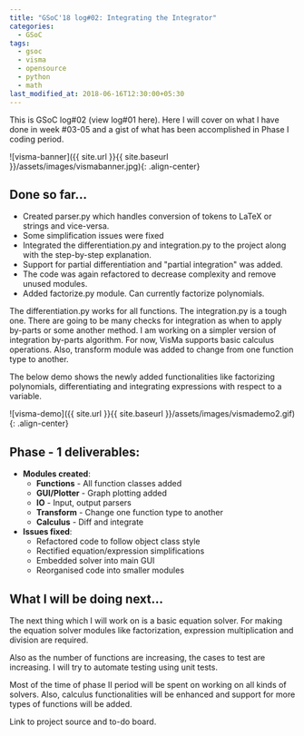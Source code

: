 ```yaml
---
title: "GSoC'18 log#02: Integrating the Integrator"
categories:
  - GSoC
tags:
  - gsoc
  - visma
  - opensource
  - python
  - math
last_modified_at: 2018-06-16T12:30:00+05:30
---
```



This is GSoC log#02 (view log#01 here). Here I will cover on what I have done in week #03-05 and a gist of what has been accomplished in Phase I coding period.

![visma-banner]({{ site.url }}{{ site.baseurl }}/assets/images/vismabanner.jpg){: .align-center}

## Done so far...

- Created parser.py which handles conversion of tokens to LaTeX or strings and vice-versa.
- Some simplification issues were fixed
- Integrated the differentiation.py and integration.py to the project along with the step-by-step explanation.
- Support for partial differentiation and "partial integration" was added.
- The code was again refactored to decrease complexity and remove unused modules.
- Added factorize.py module. Can currently factorize polynomials.

The differentiation.py works for all functions. The integration.py is a tough one. There are going to be many checks for integration as when to apply by-parts or some another method. I am working on a simpler version of integration by-parts algorithm. For now, VisMa supports basic calculus operations. Also, transform module was added to change from one function type to another.

The below demo shows the newly added functionalities like factorizing polynomials, differentiating and integrating expressions with respect to a variable.


![visma-demo]({{ site.url }}{{ site.baseurl }}/assets/images/vismademo2.gif){: .align-center}

## Phase - 1 deliverables:

- **Modules created**:
    - **Functions** - All function classes added
    - **GUI/Plotter** - Graph plotting added
    - **IO** - Input, output parsers
    - **Transform** - Change one function type to another
    - **Calculus** - Diff and integrate
- **Issues fixed**:
    - Refactored code to follow object class style
    - Rectified equation/expression simplifications
    - Embedded solver into main GUI
    - Reorganised code into smaller modules


## What I will be doing next...

The next thing which I will work on is a basic equation solver. For making the equation solver modules like factorization, expression multiplication and division are required.

Also as the number of functions are increasing, the cases to test are increasing. I will try to automate testing using unit tests.

Most of the time of phase II period will be spent on working on all kinds of solvers. Also, calculus functionalities will be enhanced and support for more types of functions will be added.

Link to project source and to-do board.
